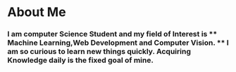 # About Me
### I am computer Science Student and my field of Interest is ** Machine Learning,Web Development and Computer Vision. ** I am so curious to learn new things quickly. Acquiring Knowledge daily is the fixed goal of mine.
